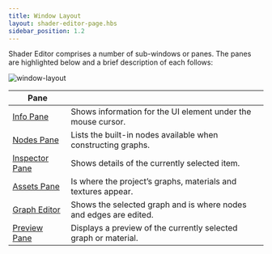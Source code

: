 ```yaml
---
title: Window Layout
layout: shader-editor-page.hbs
sidebar_position: 1.2
---
```


Shader Editor comprises a number of sub-windows or panes. The panes are highlighted below and a brief description of each follows:

![window-layout][1]

| Pane | |
|---|---|
| [Info Pane][2] | Shows information for the UI element under the mouse cursor. |
| [Nodes Pane][3] | Lists the built-in nodes available when constructing graphs. |
| [Inspector Pane][4] | Shows details of the currently selected item. |
| [Assets Pane][5] | Is where the project’s graphs, materials and textures appear. |
| [Graph Editor][6] | Shows the selected graph and is where nodes and edges are edited. |
| [Preview Pane][7] | Displays a preview of the currently selected graph or material. |

[1]: /images/shader-editor/window-layout.png
[2]: /shader-editor/window-layout/info-pane
[3]: /shader-editor/window-layout/nodes-pane
[4]: /shader-editor/window-layout/inspector-pane
[5]: /shader-editor/window-layout/assets-pane
[6]: /shader-editor/window-layout/graph-editor
[7]: /shader-editor/window-layout/preview-pane
